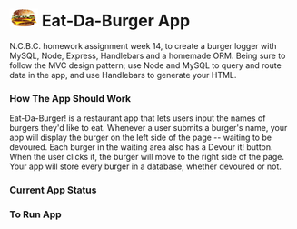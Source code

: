 # ![Eat-Da-Burger App](public/assets/img/burger_xs.png) Eat-Da-Burger App 
N.C.B.C. homework assignment week 14, to create a burger logger with MySQL, Node, Express, Handlebars and a homemade ORM. Being sure to follow the MVC design pattern; use Node and MySQL to query and route data in the app, and use Handlebars to generate your HTML.

### How The App Should Work
Eat-Da-Burger! is a restaurant app that lets users input the names of burgers they'd like to eat.
Whenever a user submits a burger's name, your app will display the burger on the left side of the page -- waiting to be devoured.
Each burger in the waiting area also has a Devour it! button. When the user clicks it, the burger will move to the right side of the page.
Your app will store every burger in a database, whether devoured or not.

### Current App Status



### To Run App

